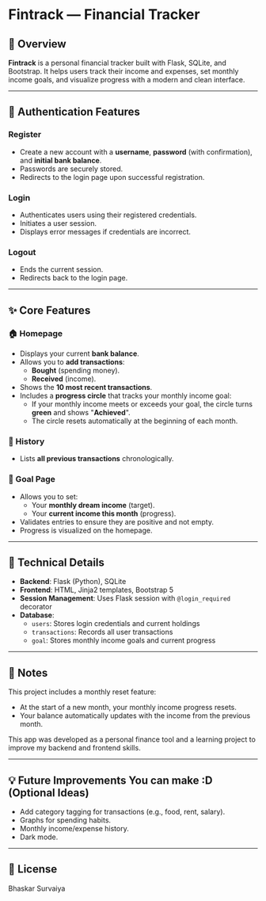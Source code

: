 # Fintrack — Financial Tracker

## 📘 Overview

**Fintrack** is a personal financial tracker built with Flask, SQLite, and Bootstrap. It helps users track their income and expenses, set monthly income goals, and visualize progress with a modern and clean interface.

---

## 🔐 Authentication Features

### Register
- Create a new account with a **username**, **password** (with confirmation), and **initial bank balance**.
- Passwords are securely stored.
- Redirects to the login page upon successful registration.

### Login
- Authenticates users using their registered credentials.
- Initiates a user session.
- Displays error messages if credentials are incorrect.

### Logout
- Ends the current session.
- Redirects back to the login page.

---

## ✨ Core Features

### 🏠 Homepage
- Displays your current **bank balance**.
- Allows you to **add transactions**:
  - **Bought** (spending money).
  - **Received** (income).
- Shows the **10 most recent transactions**.
- Includes a **progress circle** that tracks your monthly income goal:
  - If your monthly income meets or exceeds your goal, the circle turns **green** and shows "**Achieved**".
  - The circle resets automatically at the beginning of each month.

### 📜 History
- Lists **all previous transactions** chronologically.

### 🎯 Goal Page
- Allows you to set:
  - Your **monthly dream income** (target).
  - Your **current income this month** (progress).
- Validates entries to ensure they are positive and not empty.
- Progress is visualized on the homepage.

---

## 🧠 Technical Details

- **Backend**: Flask (Python), SQLite
- **Frontend**: HTML, Jinja2 templates, Bootstrap 5
- **Session Management**: Uses Flask session with `@login_required` decorator
- **Database**:
  - `users`: Stores login credentials and current holdings
  - `transactions`: Records all user transactions
  - `goal`: Stores monthly income goals and current progress

---

## 📌 Notes

This project includes a monthly reset feature:
- At the start of a new month, your monthly income progress resets.
- Your balance automatically updates with the income from the previous month.

This app was developed as a personal finance tool and a learning project to improve my backend and frontend skills.

---

## 💡 Future Improvements You can make :D (Optional Ideas)
- Add category tagging for transactions (e.g., food, rent, salary).
- Graphs for spending habits.
- Monthly income/expense history.
- Dark mode.

---

## 📄 License

Bhaskar Survaiya